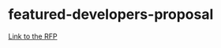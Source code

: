 # featured-developers-proposal

[Link to the RFP](https://github.com/akhilmallepally/featured-developers/blob/main/RFP.md)
